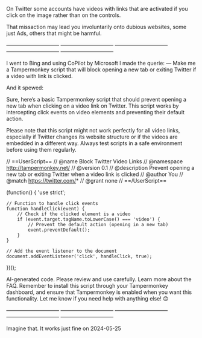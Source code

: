 On Twitter some accounts have videos with links that are activated if you click on the image rather than on the controls.

That missaction may lead you involuntarily onto dubious websites, some just Ads, others that might be harmful.

—————————— —————————— —————————— —————————— ——————————

I went to Bing and using CoPilot by Microsoft I made the querie:
— Make me a Tampermonkey script that will block opening a new tab or exiting Twitter if a video with link is clicked.


And it spewed:

Sure, here’s a basic Tampermonkey script that should prevent opening a new tab when clicking on a video link on Twitter. This script works by intercepting click events on video elements and preventing their default action.

Please note that this script might not work perfectly for all video links, especially if Twitter changes its website structure or if the videos are embedded in a different way. Always test scripts in a safe environment before using them regularly.

// ==UserScript==
// @name         Block Twitter Video Links
// @namespace    http://tampermonkey.net/
// @version      0.1
// @description  Prevent opening a new tab or exiting Twitter when a video link is clicked
// @author       You
// @match        https://twitter.com/*
// @grant        none
// ==/UserScript==

(function() {
    'use strict';

    // Function to handle click events
    function handleClick(event) {
        // Check if the clicked element is a video
        if (event.target.tagName.toLowerCase() === 'video') {
            // Prevent the default action (opening in a new tab)
            event.preventDefault();
        }
    }

    // Add the event listener to the document
    document.addEventListener('click', handleClick, true);
})();

AI-generated code. Please review and use carefully. Learn more about the FAQ.
Remember to install this script through your Tampermonkey dashboard, and ensure that Tampermonkey is enabled when you want this functionality. Let me know if you need help with anything else! 😊

—————————— —————————— —————————— —————————— ——————————

Imagine that. It works just fine on 2024-05-25

